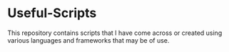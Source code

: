 # Useful-Scripts
 This repository contains scripts that I have come across or created using various languages and frameworks that may be of use.
